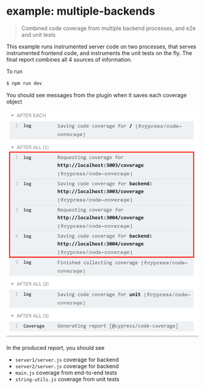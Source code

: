 # example: multiple-backends

> Combined code coverage from multiple backend processes, and e2e and unit tests

This example runs instrumented server code on two processes, that serves instrumented frontend code, and instruments the unit tests on the fly. The final report combines all 4 sources of information.

To run

```sh
$ npm run dev
```

You should see messages from the plugin when it saves each coverage object

![Coverage messages](images/multiple-backends.png)

In the produced report, you should see

- `server1/server.js` coverage for backend
- `server2/server.js` coverage for backend
- `main.js` coverage from end-to-end tests
- `string-utils.js` coverage from unit tests

